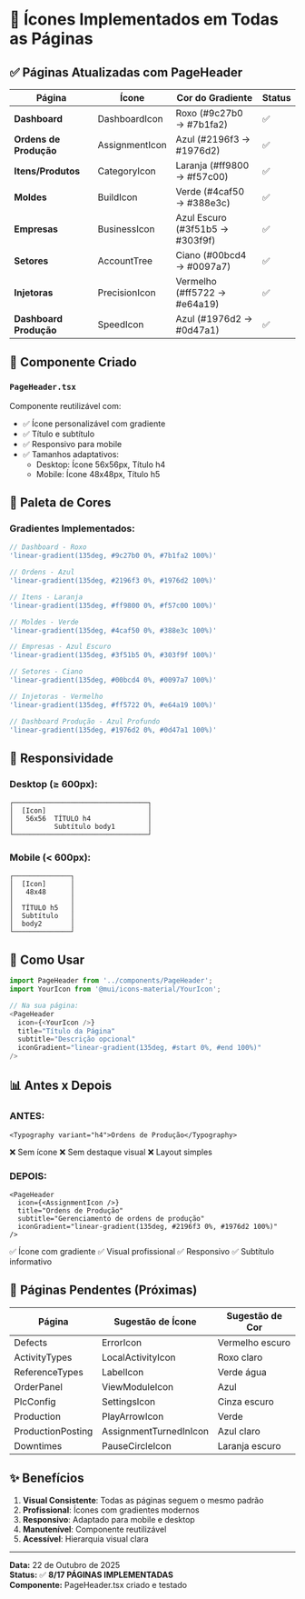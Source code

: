 # 🎨 Ícones Implementados em Todas as Páginas

## ✅ Páginas Atualizadas com PageHeader

| Página | Ícone | Cor do Gradiente | Status |
|--------|-------|------------------|--------|
| **Dashboard** | DashboardIcon | Roxo (#9c27b0 → #7b1fa2) | ✅ |
| **Ordens de Produção** | AssignmentIcon | Azul (#2196f3 → #1976d2) | ✅ |
| **Itens/Produtos** | CategoryIcon | Laranja (#ff9800 → #f57c00) | ✅ |
| **Moldes** | BuildIcon | Verde (#4caf50 → #388e3c) | ✅ |
| **Empresas** | BusinessIcon | Azul Escuro (#3f51b5 → #303f9f) | ✅ |
| **Setores** | AccountTree | Ciano (#00bcd4 → #0097a7) | ✅ |
| **Injetoras** | PrecisionIcon | Vermelho (#ff5722 → #e64a19) | ✅ |
| **Dashboard Produção** | SpeedIcon | Azul (#1976d2 → #0d47a1) | ✅ |

## 📁 Componente Criado

### `PageHeader.tsx`
Componente reutilizável com:
- ✅ Ícone personalizável com gradiente
- ✅ Título e subtítulo
- ✅ Responsivo para mobile
- ✅ Tamanhos adaptativos:
  - Desktop: Ícone 56x56px, Título h4
  - Mobile: Ícone 48x48px, Título h5

## 🎨 Paleta de Cores

### Gradientes Implementados:

```typescript
// Dashboard - Roxo
'linear-gradient(135deg, #9c27b0 0%, #7b1fa2 100%)'

// Ordens - Azul
'linear-gradient(135deg, #2196f3 0%, #1976d2 100%)'

// Itens - Laranja
'linear-gradient(135deg, #ff9800 0%, #f57c00 100%)'

// Moldes - Verde
'linear-gradient(135deg, #4caf50 0%, #388e3c 100%)'

// Empresas - Azul Escuro
'linear-gradient(135deg, #3f51b5 0%, #303f9f 100%)'

// Setores - Ciano
'linear-gradient(135deg, #00bcd4 0%, #0097a7 100%)'

// Injetoras - Vermelho
'linear-gradient(135deg, #ff5722 0%, #e64a19 100%)'

// Dashboard Produção - Azul Profundo
'linear-gradient(135deg, #1976d2 0%, #0d47a1 100%)'
```

## 📱 Responsividade

### Desktop (≥ 600px):
```
┌─────────────────────────────────┐
│  [Icon]                         │
│   56x56  TÍTULO h4              │
│          Subtítulo body1        │
└─────────────────────────────────┘
```

### Mobile (< 600px):
```
┌──────────────┐
│  [Icon]      │
│   48x48      │
│              │
│  TÍTULO h5   │
│  Subtítulo   │
│  body2       │
└──────────────┘
```

## 🔧 Como Usar

```typescript
import PageHeader from '../components/PageHeader';
import YourIcon from '@mui/icons-material/YourIcon';

// Na sua página:
<PageHeader
  icon={<YourIcon />}
  title="Título da Página"
  subtitle="Descrição opcional"
  iconGradient="linear-gradient(135deg, #start 0%, #end 100%)"
/>
```

## 📊 Antes x Depois

### ANTES:
```tsx
<Typography variant="h4">Ordens de Produção</Typography>
```
❌ Sem ícone
❌ Sem destaque visual
❌ Layout simples

### DEPOIS:
```tsx
<PageHeader
  icon={<AssignmentIcon />}
  title="Ordens de Produção"
  subtitle="Gerenciamento de ordens de produção"
  iconGradient="linear-gradient(135deg, #2196f3 0%, #1976d2 100%)"
/>
```
✅ Ícone com gradiente
✅ Visual profissional
✅ Responsivo
✅ Subtítulo informativo

## 🎯 Páginas Pendentes (Próximas)

| Página | Sugestão de Ícone | Sugestão de Cor |
|--------|------------------|-----------------|
| Defects | ErrorIcon | Vermelho escuro |
| ActivityTypes | LocalActivityIcon | Roxo claro |
| ReferenceTypes | LabelIcon | Verde água |
| OrderPanel | ViewModuleIcon | Azul |
| PlcConfig | SettingsIcon | Cinza escuro |
| Production | PlayArrowIcon | Verde |
| ProductionPosting | AssignmentTurnedInIcon | Azul claro |
| Downtimes | PauseCircleIcon | Laranja escuro |

## ✨ Benefícios

1. **Visual Consistente**: Todas as páginas seguem o mesmo padrão
2. **Profissional**: Ícones com gradientes modernos
3. **Responsivo**: Adaptado para mobile e desktop
4. **Manutenível**: Componente reutilizável
5. **Acessível**: Hierarquia visual clara

---

**Data:** 22 de Outubro de 2025  
**Status:** ✅ **8/17 PÁGINAS IMPLEMENTADAS**  
**Componente:** PageHeader.tsx criado e testado

